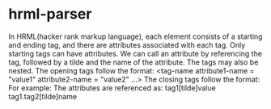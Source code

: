 # hrml-parser
 In HRML(hacker rank markup language), each element consists of a starting and ending tag, and there are attributes associated with each tag. Only starting tags can have attributes. We can call an attribute by referencing the tag, followed by a tilde and the name of the attribute. The tags may also be nested.  The opening tags follow the format:  <tag-name attribute1-name = "value1" attribute2-name = "value2" ...>  The closing tags follow the format:  </tag-name>  For example:  <tag1 value = "HelloWorld"> <tag2 name = "Name1"> </tag2> </tag1> The attributes are referenced as:  tag1[tilde]value   tag1.tag2[tilde]name
